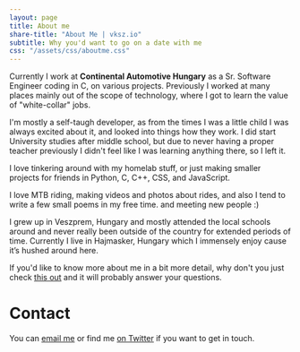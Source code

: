 ```yaml
---
layout: page
title: About me
share-title: "About Me | vksz.io"
subtitle: Why you'd want to go on a date with me
css: "/assets/css/aboutme.css"
---
```


<div id="aboutme-section">

<p class="about-text">
<span class="fa fa-briefcase about-icon"></span>
Currently I work at <strong>Continental Automotive Hungary</strong> as a Sr. Software Engineer coding in C, on various projects. Previously I worked at many places mainly out of the scope of technology, where I got to learn the value of "white-collar" jobs.
</p>

<p class="about-text">
<span class="fa fa-graduation-cap about-icon"></span>
I'm mostly a self-taugh developer, as from the times I was a little child I was always excited about it, and looked into things how they work. I did start University studies after middle school, but due to never having a proper teacher previously I didn't feel like I was learning anything there, so I left it.
</p>

<p class="about-text">
<span class="fa fa-code about-icon"></span>
I love tinkering around with my homelab stuff, or just making smaller projects for friends in Python, C, C++, CSS, and JavaScript.
</p>

<p class="about-text">
<span class="fa fa-heart about-icon"></span>
I love MTB riding, making videos and photos about rides, and also I tend to write a few small poems in my free time.
and meeting new people :) 
</p>

<p class="about-text">
<span class="fa fa-globe-americas about-icon"></span>
I grew up in Veszprem, Hungary and mostly attended the local schools around and never really been outside of the country for extended periods of time. Currently I live in Hajmasker, Hungary which I immensely enjoy cause it’s hushed around here.
</p>

<p>If you'd like to know more about me in a bit more detail, why don't you just check <a href="../2022-12/Whos-vakesz/">this out</a> and it will probably answer your questions.</p>

</div>

<div id="contactme-section">
<h1 id="contact">Contact</h1>

<p>You can <a href="mailto:hello@vksz.io?subject=Hello from vksz.io">email me</a> or find me <a href="https://twitter.com/vakeszqe">on Twitter</a> if you want to get in touch.</p>

</div>